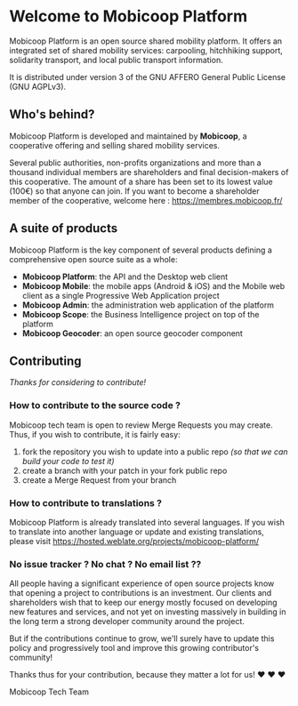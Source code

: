 # Welcome to Mobicoop Platform

Mobicoop Platform is an open source shared mobility platform. It offers an integrated set of shared mobility services: carpooling, hitchhiking support, solidarity transport, and local public transport information.

It is distributed under version 3 of the GNU AFFERO General Public License (GNU AGPLv3).


## Who's behind?

Mobicoop Platform is developed and maintained by **Mobicoop**, a cooperative offering and selling shared mobility services. 

Several public authorities, non-profits organizations and more than a thousand individual members are shareholders and final decision-makers of this cooperative. The amount of a share has been set to its lowest value (100€) so that anyone can join. If you want to become a shareholder member of the cooperative, welcome here : https://membres.mobicoop.fr/


## A suite of products

Mobicoop Platform is the key component of several products defining a comprehensive open source suite as a whole:

- **Mobicoop Platform**: the API and the Desktop web client
- **Mobicoop Mobile**: the mobile apps (Android & iOS) and the Mobile web client as a single Progressive Web Application project
- **Mobicoop Admin**: the administration web application of the platform
- **Mobicoop Scope**: the Business Intelligence project on top of the platform
- **Mobicoop Geocoder**: an open source geocoder component


## Contributing

*Thanks for considering to contribute!*

### How to contribute to the source code ?
Mobicoop tech team is open to review Merge Requests you may create. Thus, if you wish to contribute, it is fairly easy:

1. fork the repository you wish to update into a public repo *(so that we can build your code to test it)*
1. create a branch with your patch in your fork public repo
1. create a Merge Request from your branch

### How to contribute to translations ?
Mobicoop Platform is already translated into several languages. If you wish to translate into another language or update and existing translations, please visit https://hosted.weblate.org/projects/mobicoop-platform/ 

###  No issue tracker ? No chat ? No email list ??
All people having a significant experience of open source projects know that opening a project to contributions is an investment. Our clients and shareholders wish that to keep our energy mostly focused on developing new features and services, and not yet on investing massively in building in the long term a strong developer community around the project.

But if the contributions continue to grow, we'll surely have to update this policy and progressively tool and improve this growing contributor's community!


Thanks thus for your contribution, because they matter a lot for us! ❤️ ❤️ ❤️

 Mobicoop Tech Team
